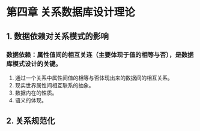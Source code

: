 # 第四章 关系数据库设计理论

## 1. 数据依赖对关系模式的影响

### 数据依赖：属性值间的相互关连（主要体现于值的相等与否），是数据库模式设计的关键。

1. 通过一个关系中属性间值的相等与否体现出来的数据间的相互关系。
2. 现实世界属性间相互联系的抽象。
3. 数据内在的性质。
4. 语义的体现。

## 2. 关系规范化